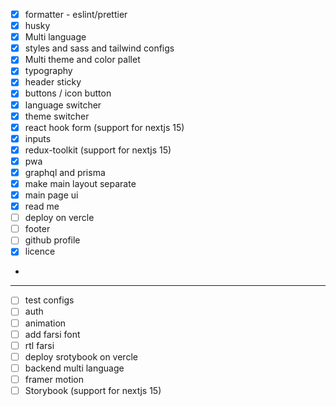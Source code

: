 - [x] formatter - eslint/prettier
- [x] husky
- [x] Multi language
- [x] styles and sass and tailwind configs
- [x] Multi theme and color pallet
- [x] typography
- [x] header sticky
- [x] buttons / icon button
- [x] language switcher
- [x] theme switcher
- [X] react hook form (support for nextjs 15)
- [X] inputs
- [X] redux-toolkit (support for nextjs 15)
- [X] pwa
- [X] graphql and prisma
- [X] make main layout separate
- [X] main page ui
- [X] read me
- [ ] deploy on vercle
- [ ] footer
- [ ] github profile
- [X] licence
- 
---
- [ ] test configs
- [ ] auth
- [ ] animation
- [ ] add farsi font
- [ ] rtl farsi
- [ ] deploy srotybook on vercle
- [ ] backend multi language
- [ ] framer motion
- [ ] Storybook (support for nextjs 15)
